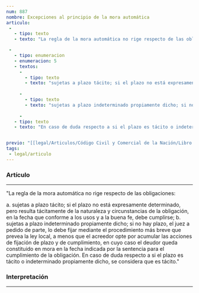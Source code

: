 ```yaml
---
num: 887
nombre: Excepciones al principio de la mora automática
articulo: 
 - 
   - tipo: texto
   - texto: "La regla de la mora automática no rige respecto de las obligaciones:"

 - 
   - tipo: enumeracion
   - enumeracion: 5
   - textos:
     - 
       - tipo: texto
       - texto: "sujetas a plazo tácito; si el plazo no está expresamente determinado, pero resulta tácitamente de la naturaleza y circunstancias de la obligación, en la fecha que conforme a los usos y a la buena fe, debe cumplirse;"
    
     - 
       - tipo: texto
       - texto: "sujetas a plazo indeterminado propiamente dicho; si no hay plazo, el juez a pedido de parte, lo debe fijar mediante el procedimiento más breve que prevea la ley local, a menos que el acreedor opte por acumular las acciones de fijación de plazo y de cumplimiento, en cuyo caso el deudor queda constituido en mora en la fecha indicada por la sentencia para el cumplimiento de la obligación."
    
     - 
   - tipo: texto
   - texto: "En caso de duda respecto a si el plazo es tácito o indeterminado propiamente dicho, se considera que es tácito."


previo: "[[legal/Articulos/Código Civil y Comercial de la Nación/Libro Tercero/Título 1/Capítulo 4/Sección 2/Sección 2, Mora.md|Sección 2, Mora]]"
tags: 
 - legal/articulo
---
```

### Artículo
---
"La regla de la mora automática no rige respecto de las obligaciones:

 a. sujetas a plazo tácito; si el plazo no está expresamente determinado, pero resulta tácitamente de la naturaleza y circunstancias de la obligación, en la fecha que conforme a los usos y a la buena fe, debe cumplirse;
 b. sujetas a plazo indeterminado propiamente dicho; si no hay plazo, el juez a pedido de parte, lo debe fijar mediante el procedimiento más breve que prevea la ley local, a menos que el acreedor opte por acumular las acciones de fijación de plazo y de cumplimiento, en cuyo caso el deudor queda constituido en mora en la fecha indicada por la sentencia para el cumplimiento de la obligación.
En caso de duda respecto a si el plazo es tácito o indeterminado propiamente dicho, se considera que es tácito."

### Interpretación
---
